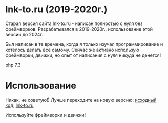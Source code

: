 # lnk-to.ru (2019-2020г.)
Старая версия сайта lnk-to.ru - написан полностью с нуля без фреймворков. Разрабатывался в 2019-2020г., использование этой версии до 2024г.

Был написан в те времена, когда я только изучал программирование и хотелось делать всё самому. Сейчас же активно использую фреймворки, движки, но опыт от написания с нуля никуда не денется!

php 7.3

# Использование
Никак, не советую!) Лучше переходите на новую версию: [исходный код](https://github.com/thekompreso/lnk-to.ru), [lnk-to.ru](https://lnk-to.ru)

Используйте фреймворки и движки!